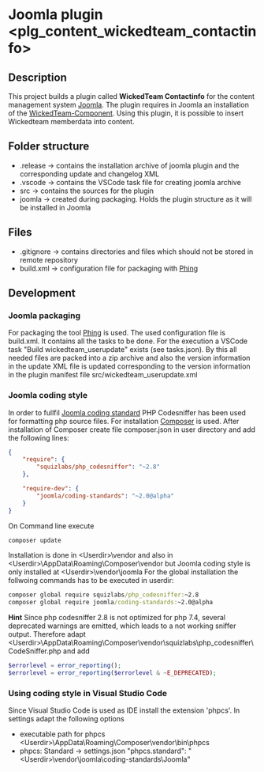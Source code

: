 # Joomla plugin <plg_content_wickedteam_contactinfo>

## Description

This project builds a plugin called **WickedTeam Contactinfo** for the content management system [Joomla](https://www.joomla.org/).
The plugin requires in Joomla an installation of the [WickedTeam-Component](https://shop.wicked-software.de/).
Using this plugin, it is possible to insert Wickedteam memberdata into content.


## Folder structure
- .release -> contains the installation archive of joomla plugin and the corresponding update and changelog XML
- .vscode -> contains the VSCode task file for creating joomla archive
- src -> contains the sources for the plugin
- joomla -> created during packaging. Holds the plugin structure as it will be installed in Joomla

## Files
- .gitignore -> contains directories and files which should not be stored in remote repository
- build.xml -> configuration file for packaging with [Phing](https://www.phing.info/)


## Development
### Joomla packaging
For packaging the tool [Phing](https://www.phing.info/) is used. The used configuration file is build.xml. It contains all the tasks to be done. For the execution a VSCode task "Build wickedteam_userupdate" exists (see tasks.json).
By this all needed files are packed into a zip archive and also the version information in the update XML file is updated corresponding to the version information in the plugin manifest file src/wickedteam_userupdate.xml

### Joomla coding style
In order to fullfil [Joomla coding standard](https://github.com/joomla/coding-standards) PHP Codesniffer has been used for formatting php source files.
For installation [Composer](https://getcomposer.org/download/) is used.
After installation of Composer create file composer.json in user directory and add the following lines:
```json
{
    "require": {
        "squizlabs/php_codesniffer": "~2.8"
    },

    "require-dev": {
        "joomla/coding-standards": "~2.0@alpha"
    }
}
```
On Command line execute
```cmd
composer update
```
Installation is done in \<Userdir\>\vendor
and also in \<Userdir\>\AppData\Roaming\Composer\vendor
but Joomla coding style is only installed at \<Userdir\>\vendor\joomla
For the global installation the follwoing commands has to be executed in userdir:
```cmd
composer global require squizlabs/php_codesniffer:~2.8
composer global require joomla/coding-standards:~2.0@alpha
```

**Hint**
Since php codesniffer 2.8 is not optimized for php 7.4, several deprecated warnings are emitted, which leads to a not working sniffer output. Therefore adapt \<Userdir\>\AppData\Roaming\Composer\vendor\squizlabs\php_codesniffer\CodeSniffer.php and add
```php
$errorlevel = error_reporting();
$errorlevel = error_reporting($errorlevel & ~E_DEPRECATED);
```

### Using coding style in Visual Studio Code
Since Visual Studio Code is used as IDE install the extension 'phpcs'.
In settings adapt the following options
- executable path for phpcs
\<Userdir\>\AppData\Roaming\Composer\vendor\bin\phpcs
- phpcs: Standard -> settings.json
"phpcs.standard": "\<Userdir\>\\vendor\\joomla\\coding-standards\\Joomla"


